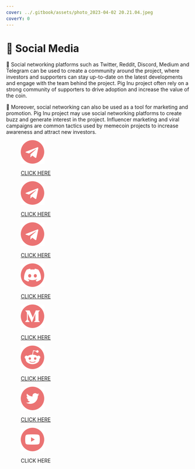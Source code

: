 ```yaml
---
cover: ../.gitbook/assets/photo_2023-04-02 20.21.04.jpeg
coverY: 0
---
```


# 🐽 Social Media

🐷 Social networking platforms such as Twitter, Reddit, Discord, Medium and Telegram can be used to create a community around the project, where investors and supporters can stay up-to-date on the latest developments and engage with the team behind the project. Pig Inu project often rely on a strong community of supporters to drive adoption and increase the value of the coin.

🐷 Moreover, social networking can also be used as a tool for marketing and promotion. Pig Inu project may use social networking platforms to create buzz and generate interest in the project. Influencer marketing and viral campaigns are common tactics used by memecoin  projects to increase awareness and attract new investors.

<div>

<figure><img src="../.gitbook/assets/telegram.png" alt=""><figcaption><p><a href="https://t.me/RealPigInu">CLICK HERE</a></p></figcaption></figure>

 

<figure><img src="../.gitbook/assets/telegram.png" alt=""><figcaption><p><a href="https://t.me/RealPigInu_ANN">CLICK HERE</a></p></figcaption></figure>

 

<figure><img src="../.gitbook/assets/telegram.png" alt=""><figcaption><p><a href="https://t.me/RealPigInu_CN">CLICK HERE </a></p></figcaption></figure>

 

<figure><img src="../.gitbook/assets/discordia.png" alt=""><figcaption><p><a href="https://discord.gg/kzZB7h8mMz">CLICK HERE</a></p></figcaption></figure>

 

<figure><img src="../.gitbook/assets/medium.png" alt=""><figcaption><p><a href="https://medium.com/@piginu">CLICK HERE</a></p></figcaption></figure>

 

<figure><img src="../.gitbook/assets/reddit.png" alt=""><figcaption><p><a href="https://www.reddit.com/user/Piginu">CLICK HERE</a></p></figcaption></figure>

 

<figure><img src="../.gitbook/assets/twitter.png" alt=""><figcaption><p><a href="https://twitter.com/PigInu_">CLICK HERE</a></p></figcaption></figure>

 

<figure><img src="../.gitbook/assets/youtube.png" alt=""><figcaption><p>CLICK HERE</p></figcaption></figure>

</div>

